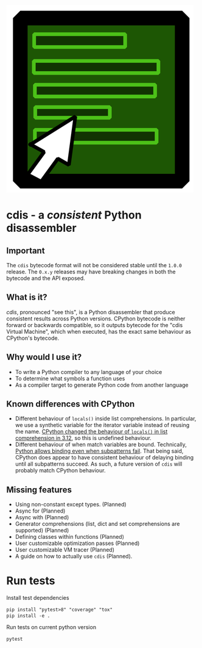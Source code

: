 ![cdis logo](https://raw.githubusercontent.com/cdis-vm/cdis/main/cdis-logo.png)

# cdis - a *consistent* Python disassembler

## Important

The `cdis` bytecode format will not be considered stable until the `1.0.0` release.
The `0.x.y` releases may have breaking changes in both the bytecode and the API exposed.

## What is it?

*cdis*, pronounced "see this", is a Python disassembler that produce consistent results across Python versions.
CPython bytecode is neither forward or backwards compatible, so it outputs bytecode for the "cdis Virtual Machine",
which when executed, has the exact same behaviour as CPython's bytecode.

## Why would I use it?

- To write a Python compiler to any language of your choice
- To determine what symbols a function uses
- As a compiler target to generate Python code from another language

## Known differences with CPython

- Different behaviour of `locals()` inside list comprehensions.
  In particular, we use a synthetic variable for the iterator variable
  instead of reusing the name.
  [CPython changed the behaviour of `locals()` in list comprehension
  in 3.12](https://docs.python.org/3/whatsnew/3.12.html#pep-709-comprehension-inlining),
  so this is undefined behaviour.
- Different behaviour of when match variables are bound.
  Technically, [Python allows binding even when subpatterns fail](https://docs.python.org/3/reference/compound_stmts.html#overview).
  That being said, CPython does appear to have consistent behaviour of delaying
  binding until all subpatterns succeed.
  As such, a future version of `cdis` will probably match
  CPython behaviour.


## Missing features

- Using non-constant except types. (Planned)
- Async for (Planned)
- Async with (Planned)
- Generator comprehensions (list, dict and set comprehensions are supported) (Planned)
- Defining classes within functions (Planned)
- User customizable optimization passes (Planned)
- User customizable VM tracer (Planned)
- A guide on how to actually use `cdis` (Planned).

# Run tests

Install test dependencies

```shell
pip install "pytest>8" "coverage" "tox"
pip install -e .
```

Run tests on current python version

```shell
pytest
```